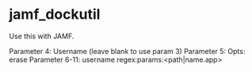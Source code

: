 # jamf_dockutil

Use this with JAMF.

Parameter 4: Username (leave blank to use param 3)
Parameter 5: Opts: erase
Parameter 6-11: username regex:params:<path|name.app>
